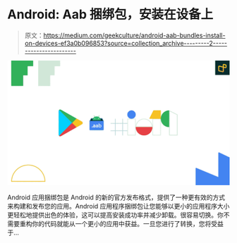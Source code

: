 # Android: Aab 捆绑包，安装在设备上

> 原文：<https://medium.com/geekculture/android-aab-bundles-install-on-devices-ef3a0b096853?source=collection_archive---------2----------------------->

![](img/86599fcaa65781835d2f426a6a47d7c6.png)

Android 应用捆绑包是 Android 的新的官方发布格式，提供了一种更有效的方式来构建和发布您的应用。Android 应用程序捆绑包让您能够以更小的应用程序大小更轻松地提供出色的体验，这可以提高安装成功率并减少卸载。很容易切换。你不需要重构你的代码就能从一个更小的应用中获益。一旦您进行了转换，您将受益于…